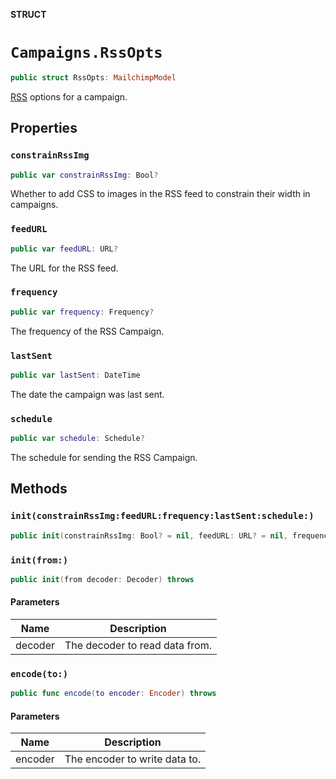 **STRUCT**

# `Campaigns.RssOpts`

```swift
public struct RssOpts: MailchimpModel
```

[RSS](https://mailchimp.com/help/share-your-blog-posts-with-mailchimp/) options for a campaign.

## Properties
### `constrainRssImg`

```swift
public var constrainRssImg: Bool?
```

Whether to add CSS to images in the RSS feed to constrain their width in campaigns.

### `feedURL`

```swift
public var feedURL: URL?
```

The URL for the RSS feed.

### `frequency`

```swift
public var frequency: Frequency?
```

The frequency of the RSS Campaign.

### `lastSent`

```swift
public var lastSent: DateTime
```

The date the campaign was last sent.

### `schedule`

```swift
public var schedule: Schedule?
```

The schedule for sending the RSS Campaign.

## Methods
### `init(constrainRssImg:feedURL:frequency:lastSent:schedule:)`

```swift
public init(constrainRssImg: Bool? = nil, feedURL: URL? = nil, frequency: Frequency? = nil, lastSent: Date? = nil, schedule: Schedule? = nil)
```

### `init(from:)`

```swift
public init(from decoder: Decoder) throws
```

#### Parameters

| Name | Description |
| ---- | ----------- |
| decoder | The decoder to read data from. |

### `encode(to:)`

```swift
public func encode(to encoder: Encoder) throws
```

#### Parameters

| Name | Description |
| ---- | ----------- |
| encoder | The encoder to write data to. |